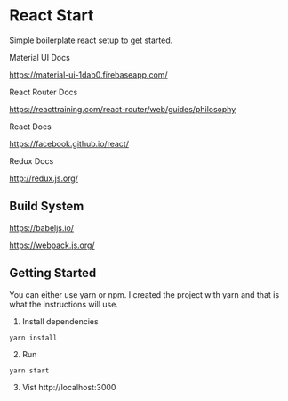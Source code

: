 # React Start
Simple boilerplate react setup to get started.

Material UI Docs

https://material-ui-1dab0.firebaseapp.com/

React Router Docs

https://reacttraining.com/react-router/web/guides/philosophy

React Docs

https://facebook.github.io/react/

Redux Docs

http://redux.js.org/



## Build System

https://babeljs.io/

https://webpack.js.org/




## Getting Started
You can either use yarn or npm. I created the project with yarn and that is what the instructions will use.

1. Install dependencies

`yarn install`

2. Run

`yarn start`

3. Vist http://localhost:3000
